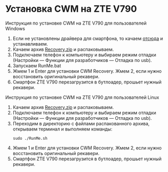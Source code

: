 # Установка CWM на ZTE V790
Инструкция по установке CWM на ZTE V790 для пользователей Windows

1. Если не установлены драйвера для смартфона, то качаем [отсюда][id1] и устанавливаем.
2. Качаем архив [Recovery.zip][id2] и распаковываем.
3. Подключаем телефон к компьютеру и выбираем режим отладки (Настройки — Функции для разработчиков — Отладка по usb).
4. Запускаем RunMe.bat
5. Жмем 1 и Enter для установки CWM Recovery. Жмем 2, если нужно восстановить оригинальный рекавери.
6. Смартфон ZTE V790 перезагрузится в бутлоадер, прошьет нужный рекавери.

Инструкция по установке CWM на ZTE V790 для пользователей Linux

1. Качаем архив [Recovery.zip][id2] и распаковываем.
2. Подключаем телефон к компьютеру и выбираем режим отладки (Настройки — Функции для разработчиков — Отладка по usb).
3. Переходим в директорию с файлами распакованного архива, открываем терминал и выполняем команды:
    ```
    sudo ./RunMe.sh
    ```
4. Жмем 1 и Enter для установки CWM Recovery. Жмем 2, если нужно восстановить оригинальный рекавери.
5. Смартфон ZTE V790 перезагрузится в бутлоадер, прошьет нужный рекавери.

[id1]:/files/download/zte_driver.rar
[id2]:/files/download/Recovery.zip
